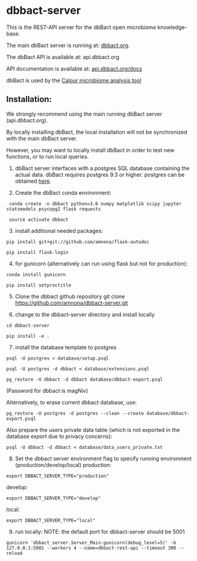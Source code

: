 # dbbact-server

This is the REST-API server for the dbBact open microbiome knowledge-base.

The main dbBact server is running at: [dbbact.org](http://dbbact.org).

The dbBact API is available at: api.dbbact.org

API documentation is available at: [api.dbbact.org/docs](http://api.dbbact.org/docs)

dbBact is used by the [Calour microbiome analysis tool](https://github.com/biocore/calour)

## Installation:
<test class="warning">
We strongly recommend using the main running dbBact server (api.dbbact.org).

By locally installing dbBact, the local installation will not be synchronized with the main dbBact server.
</test>

However, you may want to locally install dbBact in order to test new functions, or to run local queries.

1. dbBact server interfaces with a postgres SQL database containing the actual data. dbBact requires postgres 9.3 or higher. postgres can be obtained [here](https://www.postgresql.org/).

2. Create the dbBact conda environment:
```
 conda create -n dbbact python=3.6 numpy matplotlib scipy jupyter statsmodels psycopg2 flask requests

 source activate dbbact
 ```

3. install additional needed packages:
```
pip install git+git://github.com/amnona/flask-autodoc

pip install flask-login
```

4. for gunicorn (alternatively can run using flask but not for production):
```
conda install gunicorn

pip install setproctitle
```

5. Clone the dbbact github repository
  git clone https://github.com/amnona/dbbact-server.git

6. change to the dbbact-server directory and install locally
```
cd dbbact-server

pip install -e .
```

7. install the database template to postgres
```
psql -U postgres < database/setup.psql

psql -U postgres -d dbbact < database/extensions.psql

pg_restore -U dbbact -d dbbact database/dbbact-export.psql
```
(Password for dbbact is magNiv)

Alternatively, to erase current dbbact database, use:
```
pg_restore -U postgres -d postgres --clean --create database/dbbact-export.psql
```
Also prepare the users private data table (which is not exported in the database export due to privacy concerns):
```
psql -U dbbact -d dbbact < database/data_users_private.txt
```

8. Set the dbbact server environment flag to specify running environment (production/develop/local)
production:
```
export DBBACT_SERVER_TYPE="production"
```
develop:
```
export DBBACT_SERVER_TYPE="develop"
```
local:
```
export DBBACT_SERVER_TYPE="local"
```
9. run locally:
NOTE: the default port for dbbact-server should be 5001
```
gunicorn 'dbbact_server.Server_Main:gunicorn(debug_level=5)' -b 127.0.0.1:5001 --workers 4 --name=dbbact-rest-api --timeout 300 --reload
```
